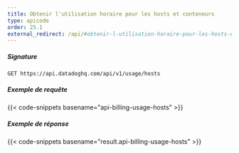```yaml
---
title: Obtenir l'utilisation horaire pour les hosts et conteneurs
type: apicode
order: 25.1
external_redirect: /api/#obtenir-l-utilisation-horaire-pour-les-hosts-et-conteneurs
---
```


##### Signature
`GET https://api.datadoghq.com/api/v1/usage/hosts`
##### Exemple de requête
{{< code-snippets basename="api-billing-usage-hosts" >}}
##### Exemple de réponse
{{< code-snippets basename="result.api-billing-usage-hosts" >}}

